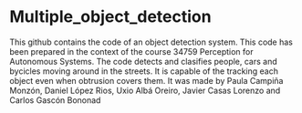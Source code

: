 # Multiple_object_detection

This github contains the code of an object detection system. This code has been prepared in the context of the course 34759 Perception for Autonomous Systems. The code detects and clasifies people, cars and bycicles moving around in the streets. It is capable of the tracking each object even when obtrusion covers them.
It was made by Paula Campiña Monzón, Daniel López Rios, Uxio Albá Oreiro, Javier Casas Lorenzo and Carlos Gascón Bononad
